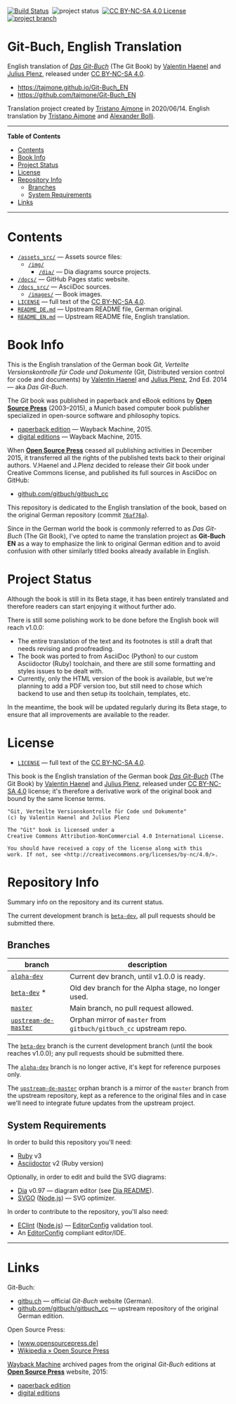 [![Build Status][Travis badge]][Travis link]&nbsp;
![project status][status badge]&nbsp;
[![CC BY-NC-SA 4.0 License][license badge]][LICENSE]&nbsp;
[![project branch][branch badge]][beta-dev]&nbsp;

# Git-Buch, English Translation

English translation of _[Das Git-Buch]_ (The Git Book) by [Valentin Haenel] and [Julius Plenz], released under [CC BY-NC-SA 4.0].

- https://tajmone.github.io/Git-Buch_EN
- https://github.com/tajmone/Git-Buch_EN

Translation project created by [Tristano Ajmone] in 2020/06/14.
English translation by [Tristano Ajmone] and [Alexander Bolli].

-----

**Table of Contents**

<!-- MarkdownTOC autolink="true" bracket="round" autoanchor="false" lowercase="only_ascii" uri_encoding="true" levels="1,2,3" -->

- [Contents](#contents)
- [Book Info](#book-info)
- [Project Status](#project-status)
- [License](#license)
- [Repository Info](#repository-info)
    - [Branches](#branches)
    - [System Requirements](#system-requirements)
- [Links](#links)

<!-- /MarkdownTOC -->

-----

# Contents

- [`/assets_src/`][assets_src] — Assets source files:
    + [`/img/`][img/]
        * [`/dia/`][dia/] — Dia diagrams source projects.
- [`/docs/`][docs/] — GitHub Pages static website.
- [`/docs_src/`][docs_src/] — AsciiDoc sources.
    + [`/images/`][images/] — Book images.
- [`LICENSE`][LICENSE] — full text of the [CC BY-NC-SA 4.0].
- [`README_DE.md`][README_DE] — Upstream README file, German original.
- [`README_EN.md`][README_EN] — Upstream README file, English translation.


# Book Info

This is the English translation of the German book _Git, Verteilte Versionskontrolle für Code und Dokumente_ (Git, Distributed version control for code and documents) by [Valentin Haenel] and [Julius Plenz], 2nd Ed. 2014 — aka _Das Git-Buch_.

The _Git_ book was published in paperback and eBook editions by __[Open Source Press]__ (2003–2015), a Munich based computer book publisher specialized in open-source software and philosophy topics.

- [paperback edition] — Wayback Machine, 2015.
- [digital editions] — Wayback Machine, 2015.


When __[Open Source Press]__ ceased all publishing activities in December 2015, it transferred all the rights of the published texts back to their original authors.
V.Haenel and J.Plenz decided to release their _Git_ book under Creative Commons license, and published its full sources in AsciiDoc on GitHub:

- [github.com/gitbuch/gitbuch_cc]

This repository is dedicated to the English translation of the book, based on the original German repository (commit [`76af76a`][76af76a]).

Since in the German world the book is commonly referred to as _Das Git-Buch_ (The Git Book), I've opted to name the translation project as __Git-Buch EN__ as a way to emphasize the link to original German edition and to avoid confusion with other similarly titled books already available in English.


# Project Status

Although the book is still in its Beta stage, it has been entirely translated and therefore readers can start enjoying it without further ado.

There is still some polishing work to be done before the English book will reach v1.0.0:

- The entire translation of the text and its footnotes is still a draft that needs revising and proofreading.
- The book was ported to from AsciiDoc (Python) to our custom Asciidoctor (Ruby) toolchain, and there are still some formatting and styles issues to be dealt with.
- Currently, only the HTML version of the book is available, but we're planning to add a PDF version too, but still need to chose which backend to use and then setup its toolchain, templates, etc.

In the meantime, the book will be updated regularly during its Beta stage, to ensure that all improvements are available to the reader.


# License

- [`LICENSE`][LICENSE] — full text of the [CC BY-NC-SA 4.0].

This book is the English translation of the German book _[Das Git-Buch]_ (The Git Book) by [Valentin Haenel] and [Julius Plenz], released under [CC BY-NC-SA 4.0] license; it's therefore a derivative work of the original book and bound by the same license terms.

```
"Git, Verteilte Versionskontrolle für Code und Dokumente"
(c) by Valentin Haenel and Julius Plenz

The "Git" book is licensed under a
Creative Commons Attribution-NonCommercial 4.0 International License.

You should have received a copy of the license along with this
work. If not, see <http://creativecommons.org/licenses/by-nc/4.0/>.
```


# Repository Info

Summary info on the repository and its current status.

The current development branch is [`beta-dev`][beta-dev], all pull requests should be submitted there.


## Branches

|                   branch                   |                            description                             |
|--------------------------------------------|--------------------------------------------------------------------|
| [`alpha-dev`][alpha-dev]                   | Current dev branch, until v1.0.0 is ready.                         |
| [`beta-dev`][beta-dev] &ast;               | Old dev branch for the Alpha stage, no longer used.                |
| [`master`][master]                         | Main branch, no pull request allowed.                              |
| [`upstream-de-master`][upstream-de-master] | Orphan mirror of `master` from `gitbuch/gitbuch_cc` upstream repo. |

The [`beta-dev`][beta-dev] branch is the current development branch (until the book reaches v1.0.0); any pull requests should be submitted there.

The [`alpha-dev`][alpha-dev] branch is no longer active, it's kept for reference purposes only.

The [`upstream-de-master`][upstream-de-master] orphan branch is a mirror of the `master` branch from the upstream repository, kept as a reference to the original files and in case we'll need to integrate future updates from the upstream project.


## System Requirements

In order to build this repository you'll need:

- [Ruby] v3
- [Asciidoctor] v2 (Ruby version)

Optionally, in order to edit and build the SVG diagrams:

- [Dia] v0.97 — diagram editor (see [Dia README]).
- [SVGO] ([Node.js]) — SVG optimizer.

In order to contribute to the repository, you'll also need:

- [EClint] ([Node.js]) — [EditorConfig] validation tool.
- An [EditorConfig] compliant editor/IDE.

-------------------------------------------------------------------------------

# Links

Git-Buch:

- [gitbu.ch] — official _Git-Buch_ website (German).
- [github.com/gitbuch/gitbuch_cc] — upstream repository of the original German edition.

Open Source Press:

- [www.opensourcepress.de]
- [Wikipedia » Open Source Press]

[Wayback Machine] archived pages from the original _Git-Buch_ editions at __[Open Source Press]__ website, 2015:

- [paperback edition]
- [digital editions]

<!-----------------------------------------------------------------------------
                               REFERENCE LINKS
------------------------------------------------------------------------------>

[Das Git-Buch]: http://gitbu.ch "'Git-Buch' official website (German)"
[gitbu.ch]: http://gitbu.ch "'Git-Buch' official website (German)"
[github.com/gitbuch/gitbuch_cc]: https://github.com/gitbuch/gitbuch_cc "View the upstream repository of the Git-Buch"

[76af76a]: https://github.com/gitbuch/gitbuch_cc/tree/76af76a303a6111d3a5910d612980fc4c597e05f/ "View upstream repository, commit 76af76a"

<!-- Open Source Press -->

[Open Source Press]: https://www.opensourcepress.de
[www.opensourcepress.de]: https://www.opensourcepress.de
[Wikipedia » Open Source Press]: https://en.wikipedia.org/wiki/Open_Source_Press

[Wayback Machine]: https://web.archive.org "Wayback Machine homepage"
[paperback edition]: https://web.archive.org/web/20150711115809/http://www.opensourcepress.de/de/produkte/Git/33227/978-3-95539-119-5 "Archived copy of 'Git' paperback edition page at Open Source Press (Wayback Machine, 2015)"
[digital editions]: https://web.archive.org/web/20150711115809/http://www.opensourcepress.de/de/produkte/Git/33227/978-3-95539-119-5 "Archived copy of 'Git' digital editions page at Open Source Press (Wayback Machine, 2015)"

<!-- CC BY-NC-SA 4.0 -->

[CC BY-NC-SA 4.0]: https://creativecommons.org/licenses/by-nc-sa/4.0/ "View the CC BY-NC-SA 4.0 License at Creative Commons"

<!-- badges -->

[license badge]: https://img.shields.io/badge/license-CC_BY--NC--SA_4.0-00b5da.svg
[status badge]: https://img.shields.io/badge/status-beta-orange "Project Status: Beta (polishing in progress)"
[branch badge]: https://img.shields.io/badge/PRs_Branch-beta--dev-yellow "Pull Requests Branch: beta-dev"
[Travis badge]: https://img.shields.io/travis/com/tajmone/Git-Buch_EN/master?logo=travis
[Travis link]: https://travis-ci.com/tajmone/Git-Buch_EN "Travis CI: EditorConfig validation status"

<!-- repo files -->

[LICENSE]: ./LICENSE "View License file"
[README_DE]: ./README_DE.md "Upstream README file: German original"
[README_EN]: ./README_EN.md "Upstream README file: English translation"

<!-- repo folders -->

[docs/]: ./docs/ "Navigate to GitHub Pages website folder"

[docs_src/]: ./docs_src/ "Navigate to AsciiDoc sources folder"
[images/]: ./docs_src/images/ "Navigate to book images folder"

[assets_src]: ./assets_src/ "Navigate to assets sources folder"
[img/]: ./assets_src/img/ "Navigate to source images folder"
[dia/]: ./assets_src/img/dia/ "Navigate to diagrams sources folder"
[Dia README]: ./assets_src/img/dia/README.md "View README doc from Dia sources folder"

<!-- repo branches -->

[alpha-dev]: https://github.com/tajmone/Git-Buch_EN/tree/alpha-dev "View the 'alpha-dev' branch on GitHub"
[beta-dev]: https://github.com/tajmone/Git-Buch_EN/tree/beta-dev "View the 'beta-dev' branch on GitHub"
[master]: https://github.com/tajmone/Git-Buch_EN/tree/master "View the 'master' branch on GitHub"
[upstream-de-master]: https://github.com/tajmone/Git-Buch_EN/tree/upstream-de-master "View the 'upstream-de-master' branch on GitHub"

<!-- 3rd party tools -->

[Asciidoctor]: https://asciidoctor.org "Visit Asciidoctor (Ruby) website"
[Dia]: http://dia-installer.de/ "Visit Dia's website"
[Node.js]: https://nodejs.org/ "Visit Node.js website"
[Ruby]: https://www.ruby-lang.org "Visit Ruby website"
[SVGO]: https://www.npmjs.com/package/svgo "SVGO page at NPM"
[EClint]: https://www.npmjs.com/package/eclint "EClint page at NPM"
[EditorConfig]: https://editorconfig.org  "Visit EditorConfig website"

<!-- people -->

[Julius Plenz]: https://github.com/Feh "View Julius Plenz's GitHub profile"
[Tristano Ajmone]: https://github.com/tajmone "View Tristano Ajmone's GitHub profile"
[Valentin Haenel]: https://github.com/esc "View Valentin Haenel's GitHub profile"
[Alexander Bolli]: https://github.com/SicroAtGit "View Alexander Bolli's GitHub profile"


<!-- EOF -->
